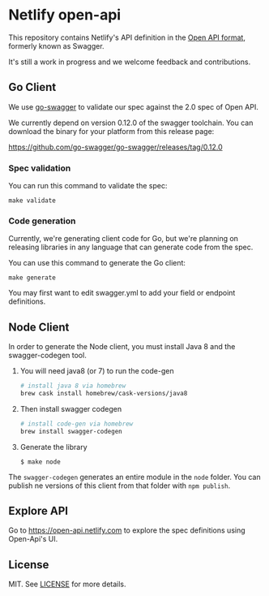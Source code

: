 # Netlify open-api

This repository contains Netlify's API definition in the [Open API format](https://github.com/OAI/OpenAPI-Specification/blob/master/versions/2.0.md), formerly known as Swagger.

It's still a work in progress and we welcome feedback and contributions.

## Go Client

We use [go-swagger](https://github.com/go-swagger/go-swagger) to validate our spec against the 2.0 spec of Open API.

We currently depend on version 0.12.0 of the swagger toolchain. You can download the binary for your platform from this release page:

https://github.com/go-swagger/go-swagger/releases/tag/0.12.0

### Spec validation

You can run this command to validate the spec:

	make validate

### Code generation

Currently, we're generating client code for Go, but we're planning on releasing libraries in any language that can generate code from the spec.

You can use this command to generate the Go client:

	make generate
	
You may first want to edit swagger.yml to add your field or endpoint definitions.

## Node Client

In order to generate the Node client, you must install Java 8 and the swagger-codegen tool.

1. You will need java8 (or 7) to run the code-gen

    ```bash
    # install java 8 via homebrew
    brew cask install homebrew/cask-versions/java8
    ```


2. Then install swagger codegen

    ```bash
    # install code-gen via homebrew
    brew install swagger-codegen
    ```

3. Generate the library

	```console
	$ make node
	```

The `swagger-codegen` generates an entire module in the `node` folder.  You can publish ne versions of this client from that folder with `npm publish`.

## Explore API

Go to https://open-api.netlify.com to explore the spec definitions using Open-Api's UI.

## License

MIT. See [LICENSE](LICENSE) for more details.
